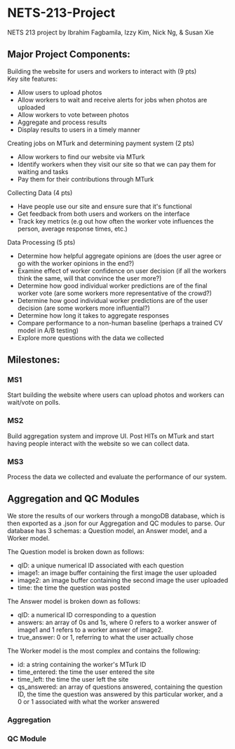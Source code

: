 # NETS-213-Project
NETS 213 project by Ibrahim Fagbamila, Izzy Kim, Nick Ng, &amp; Susan Xie

## Major Project Components:
Building the website for users and workers to interact with (9 pts)<br/>
Key site features:
- Allow users to upload photos
- Allow workers to wait and receive alerts for jobs when photos are uploaded
- Allow workers to vote between photos
- Aggregate and process results
- Display results to users in a timely manner

Creating jobs on MTurk and determining payment system (2 pts)
- Allow workers to find our website via MTurk
- Identify workers when they visit our site so that we can pay them for waiting and tasks
- Pay them for their contributions through MTurk

Collecting Data (4 pts)
- Have people use our site and ensure sure that it's functional
- Get feedback from both users and workers on the interface
- Track key metrics (e.g out how often the worker vote influences the person, average response times, etc.)

Data Processing (5 pts)
- Determine how helpful aggregate opinions are (does the user agree or go with the worker opinions in the end?)
- Examine effect of worker confidence on user decision (if all the workers think the same, will that convince the user more?) 
- Determine how good individual worker predictions are of the final worker vote (are some workers more representative of the crowd?)
- Determine how good individual worker predictions are of the user decision (are some workers more influential?)
- Determine how long it takes to aggregate responses
- Compare performance to a non-human baseline (perhaps a trained CV model in A/B testing)
- Explore more questions with the data we collected

## Milestones:
### MS1
Start building the website where users can upload photos and workers can wait/vote on polls.
### MS2
Build aggregation system and improve UI. Post HITs on MTurk and start having people interact with the website so we can collect data.
### MS3
Process the data we collected and evaluate the performance of our system.

## Aggregation and QC Modules
We store the results of our workers through a mongoDB database, which is then exported as a .json for our Aggregation and QC modules to parse. Our database has 3 schemas: a Question model, an Answer model, and a Worker model. 

The Question model is broken down as follows:
- qID: a unique numerical ID associated with each question
- image1: an image buffer containing the first image the user uploaded
- image2: an image buffer containing the second image the user uploaded
- time: the time the question was posted

The Answer model is broken down as follows: 
- qID: a numerical ID corresponding to a question
- answers: an array of 0s and 1s, where 0 refers to a worker answer of image1 and 1 refers to a worker answer of image2. 
- true_answer: 0 or 1, referring to what the user actually chose 

The Worker model is the most complex and contains the following: 
- id: a string containing the worker's MTurk ID
- time_entered: the time the user entered the site
- time_left: the time the user left the site
- qs_answered: an array of questions answered, containing the question ID, the time the question was answered by this particular worker, and a 0 or 1 associated with what the worker answered 

### Aggregation

### QC Module
